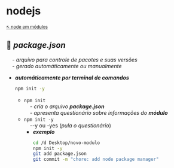 # nodejs

<sub>[:arrow_upper_left: node em módulos](../readme.md)<sub>

## :file_folder: ***package.json***
&nbsp;&nbsp;&nbsp;&nbsp;*- arquivo para controle de pacotes e suas versões* <br/>&nbsp;&nbsp;&nbsp;&nbsp;*- gerado automáticamente ou manualmente*

- ***automáticamente por terminal de comandos***
    ```bash
    npm init -y
    ```

    - `npm init`
    <br/>&nbsp;&nbsp;&nbsp;&nbsp;*- cria o arquivo **package.json***
    <br/>&nbsp;&nbsp;&nbsp;&nbsp;*- apresenta questionário sobre informações do **módulo***
    - `npm init -y`
<br/>&nbsp;&nbsp;&nbsp;&nbsp;--y ou -yes (*pula o questionário*)
        - ***exemplo***
            ```bash
            cd /d Desktop/novo-modulo
            npm init -y
            git add package.json
            git commit -m "chore: add node package manager"
            ```

